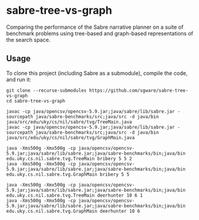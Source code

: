 # sabre-tree-vs-graph
Comparing the performance of the Sabre narrative planner on a suite of benchmark
problems using tree-based and graph-based representations of the search space.

## Usage

To clone this project (including Sabre as a submodule), compile the code, and
run it:

```
git clone --recurse-submodules https://github.com/sgware/sabre-tree-vs-graph
cd sabre-tree-vs-graph

javac -cp java/opencsv/opencsv-5.9.jar;java/sabre/lib/sabre.jar -sourcepath java/sabre-benchmarks/src;java/src -d java/bin java/src/edu/uky/cs/nil/sabre/tvg/TreeMain.java
javac -cp java/opencsv/opencsv-5.9.jar;java/sabre/lib/sabre.jar -sourcepath java/sabre-benchmarks/src;java/src -d java/bin java/src/edu/uky/cs/nil/sabre/tvg/GraphMain.java

java -Xms500g -Xmx500g -cp java/opencsv/opencsv-5.9.jar;java/sabre/lib/sabre.jar;java/sabre-benchmarks/bin;java/bin edu.uky.cs.nil.sabre.tvg.TreeMain bribery 5 5 2
java -Xms500g -Xmx500g -cp java/opencsv/opencsv-5.9.jar;java/sabre/lib/sabre.jar;java/sabre-benchmarks/bin;java/bin edu.uky.cs.nil.sabre.tvg.GraphMain bribery 5 5

java -Xms500g -Xmx500g -cp java/opencsv/opencsv-5.9.jar;java/sabre/lib/sabre.jar;java/sabre-benchmarks/bin;java/bin edu.uky.cs.nil.sabre.tvg.TreeMain deerhunter 10 6 1
java -Xms500g -Xmx500g -cp java/opencsv/opencsv-5.9.jar;java/sabre/lib/sabre.jar;java/sabre-benchmarks/bin;java/bin edu.uky.cs.nil.sabre.tvg.GraphMain deerhunter 10 6
```
